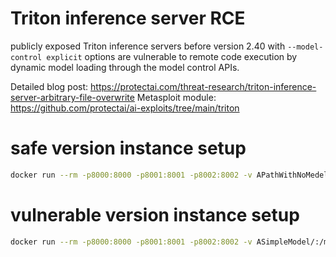 # Triton inference server RCE

publicly exposed Triton inference servers before version 2.40  with `--model-control explicit` options are vulnerable to remote code execution by dynamic model loading through the model control APIs.

Detailed blog post: https://protectai.com/threat-research/triton-inference-server-arbitrary-file-overwrite
Metasploit module: https://github.com/protectai/ai-exploits/tree/main/triton

# safe version instance setup
```bash
docker run --rm -p8000:8000 -p8001:8001 -p8002:8002 -v APathWithNoMedelInside/:/models nvcr.io/nvidia/tritonserver:23.11-py3 tritonserver --model-repository=/models --model-control explicit
```

# vulnerable version instance setup
```bash
docker run --rm -p8000:8000 -p8001:8001 -p8002:8002 -v ASimpleModel/:/models nvcr.io/nvidia/tritonserver:23.10-py3 tritonserver --model-repository=/models --model-control explicit
```
